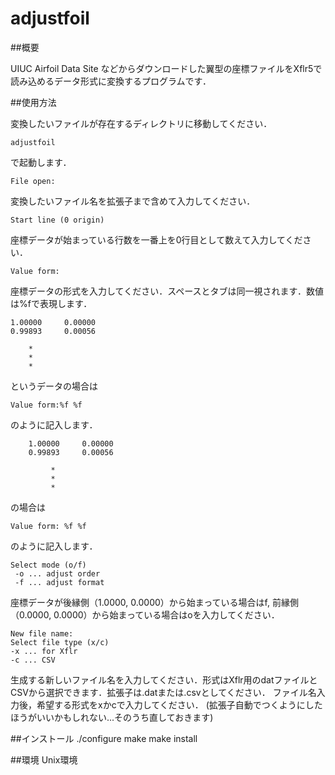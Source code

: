 adjustfoil
=====

##概要

UIUC Airfoil Data Site などからダウンロードした翼型の座標ファイルをXflr5で読み込めるデータ形式に変換するプログラムです．

##使用方法

変換したいファイルが存在するディレクトリに移動してください．

	adjustfoil

で起動します．

	File open:

変換したいファイル名を拡張子まで含めて入力してください．

	Start line (0 origin)

座標データが始まっている行数を一番上を0行目として数えて入力してください．

	Value form:

座標データの形式を入力してください．スペースとタブは同一視されます．数値は%fで表現します．

	1.00000     0.00000
	0.99893     0.00056
	
		*
		*
		*

というデータの場合は

	Value form:%f %f

のように記入します．

		1.00000     0.00000
		0.99893     0.00056
		
			 *
			 *
			 *

の場合は

	Value form: %f %f

のように記入します．

	Select mode (o/f)
	 -o ... adjust order
	 -f ... adjust format

座標データが後縁側（1.0000, 0.0000）から始まっている場合はf, 前縁側（0.0000, 0.0000）から始まっている場合はoを入力してください．

	New file name:
	Select file type (x/c)
	-x ... for Xflr
	-c ... CSV

生成する新しいファイル名を入力してください．形式はXflr用のdatファイルとCSVから選択できます．拡張子は.datまたは.csvとしてください．
ファイル名入力後，希望する形式をxかcで入力してください．
(拡張子自動でつくようにしたほうがいいかもしれない...そのうち直しておきます)

##インストール
	./configure
	make
	make install

##環境
Unix環境


